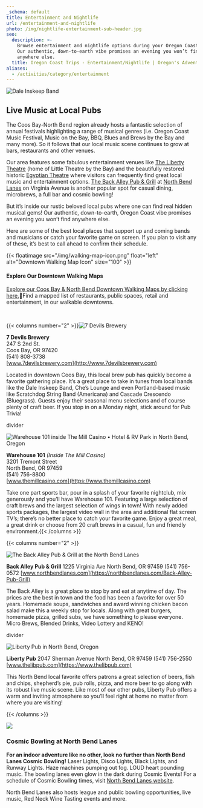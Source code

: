 ```yaml
---
_schema: default
title: Entertainment and Nightlife
url: /entertainment-and-nightlife
photo: /img/nightlife-entertainment-sub-header.jpg
seo:
  description: >-
    Browse entertainment and nightlife options during your Oregon Coast trip!
    Our authentic, down-to-earth vibe promises an evening you won’t find
    anywhere else.
  title: Oregon Coast Trips - Entertainment/Nightlife | Oregon's Adventure Coast
aliases:
  - /activities/category/entertainment
---
```

![Dale Inskeep Band](/img/enterainment-top-header.jpg)

## Live Music at Local Pubs

The Coos Bay-North Bend region already hosts a fantastic selection of annual festivals highlighting a range of musical genres (i.e. Oregon Coast Music Festival, Music on the Bay, BBQ, Blues and Brews by the Bay and many more). So it follows that our local music scene continues to grow at bars, restaurants and other venues.

Our area features some fabulous entertainment venues like [The Liberty Theatre](http://thelibertytheatre.org) (home of Little Theatre by the Bay) and the beautifully restored historic [Egyptian Theatre](http://egyptiantheatreoregon.com/) where visitors can frequently find great local music and entertainment options. [The Back Alley Pub & Grill](https://northbendlanes.com/Back-Alley-Pub-Grill) at [North Bend Lanes](https://northbendlanes.com/) on Virginia Avenue is another popular spot for casual dining, microbrews, a full bar and cosmic bowling!

But it’s inside our rustic beloved local pubs where one can find real hidden musical gems! Our authentic, down-to-earth, Oregon Coast vibe promises an evening you won’t find anywhere else.

Here are some of the best local places that support up and coming bands and musicians or catch your favorite game on screen. If you plan to visit any of these, it’s best to call ahead to confirm their schedule.&nbsp;

{{< floatimage src="/img/walking-map-icon.png" float="left" alt="Downtown Walking Map Icon" size="100" >}}

#### Explore Our Downtown Walking Maps

[Explore our Coos Bay & North Bend Downtown Walking Maps by clicking here.](/img/walking-map-cbnb.pdf)Find a mapped list of restaurants, public spaces, retail and entertainment, in our walkable downtowns.

<div> </div>

{{< columns number="2" >}}![7 Devils Brewery](/img/ent-seven-devils.jpg)

**7 Devils Brewery**<br>247 S 2nd St.<br>Coos Bay, OR 97420<br>(541) 808-3738<br>[www.7devilsbrewery.com](http://www.7devilsbrewery.com)

Located in downtown Coos Bay, this local brew pub has quickly become a favorite gathering place. It’s a great place to take in tunes from local bands like the Dale Inskeep Band, Che’s Lounge and even Portland-based music like Scratchdog String Band (Americana) and Cascade Crescendo (Bluegrass). Guests enjoy their seasonal menu selections and of course plenty of craft beer. If you stop in on a Monday night, stick around for Pub Trivia!

divider

![Warehouse 101 inside The Mill Casino • Hotel &amp; RV Park in North Bend, Oregon](/img/ent-warehouse-101.jpg)

**Warehouse 101** *(Inside The Mill Casino)*<br>3201 Tremont Street<br>North Bend, OR 97459<br>(541) 756-8800<br>[www.themillcasino.com](https://www.themillcasino.com)

Take one part sports bar, pour in a splash of your favorite nightclub, mix generously and you’ll have Warehouse 101. Featuring a large selection of craft brews and the largest selection of wings in town! With newly added sports packages, the largest video wall in the area and additional flat screen TV’s; there’s no better place to catch your favorite game. Enjoy a great meal, a great drink or choose from 20 craft brews in a casual, fun and friendly environment.{{< /columns >}}

{{< columns number="2" >}}

![The Back Alley Pub & Grill at the North Bend Lanes](/img/back-alley-pub-food-image.jpg)

**Back Alley Pub & Grill**
1225 Virginia Ave
North Bend, OR 97459
(541) 756-0572
[www.northbendlanes.com](https://northbendlanes.com/Back-Alley-Pub-Grill)

The Back Alley is a great place to stop by and eat at anytime of day. The prices are the best in town and the food has been a favorite for over 50 years. Homemade soups, sandwiches and award winning chicken bacon salad make this a weekly stop for locals. Along with great burgers, homemade pizza, grilled subs, we have something to please everyone. Micro Brews, Blended Drinks, Video Lottery and KENO!

divider

![Liberty Pub in North Bend, Oregon](/img/ent-liberty-pub.jpg)

**Liberty Pub**
2047 Sherman Avenue
North Bend, OR  97459
(541) 756-2550
[www.thelibpub.com](https://www.thelibpub.com)

This North Bend local favorite offers patrons a great selection of beers, fish and chips, shepherd’s pie, pub rolls, pizza, and more beer to go along with its robust live music scene. Like most of our other pubs, Liberty Pub offers a warm and inviting atmosphere so you’ll feel right at home no matter from where you are visiting!

{{< /columns >}}



![](/img/Collage-Two-Images-Bowling.jpg)



### Cosmic Bowling at North Bend Lanes

**For an indoor adventure like no other, look no further than North Bend Lanes Cosmic Bowling!** Laser Lights, Disco Lights, Black Lights, and Runway Lights. Haze machines pumping out fog. LOUD heart pounding music. The bowling lanes even glow in the dark during Cosmic Events! For a schedule of Cosmic Bowling times, visit [North Bend Lanes website](https://northbendlanes.com/Bowling/Cosmic-Bowling).

North Bend Lanes also hosts league and public bowling opportunities, live music, Red Neck Wine Tasting events and more.